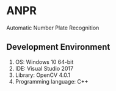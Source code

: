 # ANPR
Automatic Number Plate Recognition

## Development Environment
1. OS: Windows 10 64-bit
2. IDE: Visual Studio 2017
3. Library: OpenCV 4.0.1
4. Programming language: C++
